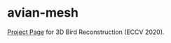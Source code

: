 # avian-mesh
[Project Page](https://marcbadger.github.io/avian-mesh/) for 3D Bird Reconstruction (ECCV 2020).
